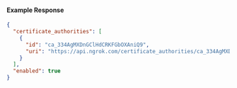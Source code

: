 <!-- Code generated for API Clients. DO NOT EDIT. -->

#### Example Response

```json
{
  "certificate_authorities": [
    {
      "id": "ca_334AgMXDnGClHdCRKFGbOXAniQ9",
      "uri": "https://api.ngrok.com/certificate_authorities/ca_334AgMXDnGClHdCRKFGbOXAniQ9"
    }
  ],
  "enabled": true
}
```
